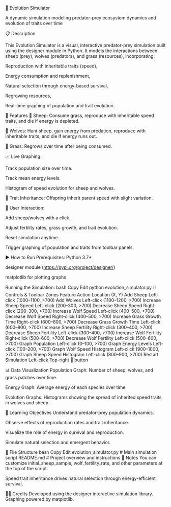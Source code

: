 🧬 Evolution Simulator

A dynamic simulation modeling predator-prey ecosystem dynamics and evolution of traits over time

📋 Description

This Evolution Simulator is a visual, interactive predator-prey simulation built using the designer module in Python. It models the interactions between sheep (prey), wolves (predators), and grass (resources), incorporating:

Reproduction with inheritable traits (speed),

Energy consumption and replenishment,

Natural selection through energy-based survival,

Regrowing resources,

Real-time graphing of population and trait evolution.

🧩 Features
🐑 Sheep: Consume grass, reproduce with inheritable speed traits, and die if energy is depleted.

🐺 Wolves: Hunt sheep, gain energy from predation, reproduce with inheritable traits, and die if energy runs out.

🌱 Grass: Regrows over time after being consumed.

📈 Live Graphing:

Track population size over time.

Track mean energy levels.

Histogram of speed evolution for sheep and wolves.

🧪 Trait Inheritance: Offspring inherit parent speed with slight variation.

🧠 User Interaction:

Add sheep/wolves with a click.

Adjust fertility rates, grass growth, and trait evolution.

Reset simulation anytime.

Trigger graphing of population and traits from toolbar panels.

▶️ How to Run
Prerequisites:
Python 3.7+

designer module (https://pypi.org/project/designer/)

matplotlib for plotting graphs

Running the Simulation:
bash
Copy
Edit
python evolution_simulator.py
🖱️ Controls & Toolbar Zones
Feature	Action	Location (X, Y)
Add Sheep	Left-click	(1000–1100, >700)
Add Wolves	Left-click	(1100–1200, >700)
Increase Sheep Speed	Left-click	(200–300, >700)
Decrease Sheep Speed	Right-click	(200–300, >700)
Increase Wolf Speed	Left-click	(400–500, >700)
Decrease Wolf Speed	Right-click	(400–500, >700)
Increase Grass Growth Time	Right-click	(600–800, >700)
Decrease Grass Growth Time	Left-click	(600–800, >700)
Increase Sheep Fertility	Right-click	(300–400, >700)
Decrease Sheep Fertility	Left-click	(300–400, >700)
Increase Wolf Fertility	Right-click	(500–600, >700)
Decrease Wolf Fertility	Left-click	(500–600, >700)
Graph Population	Left-click	(0–100, >700)
Graph Energy Levels	Left-click	(100–200, >700)
Graph Wolf Speed Histogram	Left-click	(900–1000, >700)
Graph Sheep Speed Histogram	Left-click	(800–900, >700)
Restart Simulation	Left-click	Top-right 🔄 button

📊 Data Visualization
Population Graph: Number of sheep, wolves, and grass patches over time.

Energy Graph: Average energy of each species over time.

Evolution Graphs: Histograms showing the spread of inherited speed traits in wolves and sheep.

🧠 Learning Objectives
Understand predator-prey population dynamics.

Observe effects of reproduction rates and trait inheritance.

Visualize the role of energy in survival and reproduction.

Simulate natural selection and emergent behavior.

📁 File Structure
bash
Copy
Edit
evolution_simulator.py        # Main simulation script
README.md                     # Project overview and instructions
📌 Notes
You can customize initial_sheep_sample, wolf_fertility_rate, and other parameters at the top of the script.

Speed trait inheritance drives natural selection through energy-efficient survival.

👨‍🔬 Credits
Developed using the designer interactive simulation library.
Graphing powered by matplotlib.



